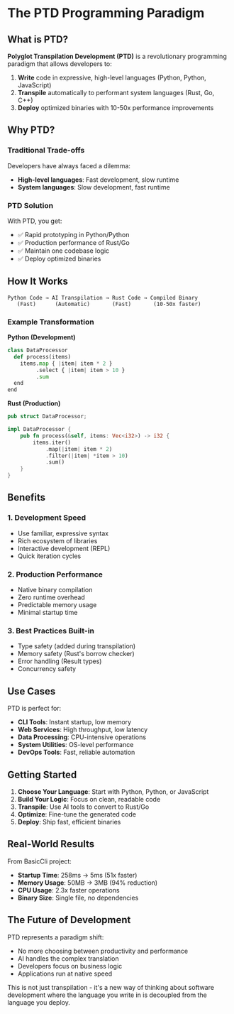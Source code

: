 # The PTD Programming Paradigm

## What is PTD?

**Polyglot Transpilation Development (PTD)** is a revolutionary programming paradigm that allows developers to:

1. **Write** code in expressive, high-level languages (Python, Python, JavaScript)
2. **Transpile** automatically to performant system languages (Rust, Go, C++)
3. **Deploy** optimized binaries with 10-50x performance improvements

## Why PTD?

### Traditional Trade-offs
Developers have always faced a dilemma:
- **High-level languages**: Fast development, slow runtime
- **System languages**: Slow development, fast runtime

### PTD Solution
With PTD, you get:
- ✅ Rapid prototyping in Python/Python
- ✅ Production performance of Rust/Go
- ✅ Maintain one codebase logic
- ✅ Deploy optimized binaries

## How It Works

```
Python Code → AI Transpilation → Rust Code → Compiled Binary
   (Fast)      (Automatic)       (Fast)       (10-50x faster)
```

### Example Transformation

**Python (Development)**
```python
class DataProcessor
  def process(items)
    items.map { |item| item * 2 }
         .select { |item| item > 10 }
         .sum
  end
end
```

**Rust (Production)**
```rust
pub struct DataProcessor;

impl DataProcessor {
    pub fn process(&self, items: Vec<i32>) -> i32 {
        items.iter()
            .map(|item| item * 2)
            .filter(|item| *item > 10)
            .sum()
    }
}
```

## Benefits

### 1. Development Speed
- Use familiar, expressive syntax
- Rich ecosystem of libraries
- Interactive development (REPL)
- Quick iteration cycles

### 2. Production Performance
- Native binary compilation
- Zero runtime overhead
- Predictable memory usage
- Minimal startup time

### 3. Best Practices Built-in
- Type safety (added during transpilation)
- Memory safety (Rust's borrow checker)
- Error handling (Result types)
- Concurrency safety

## Use Cases

PTD is perfect for:
- **CLI Tools**: Instant startup, low memory
- **Web Services**: High throughput, low latency
- **Data Processing**: CPU-intensive operations
- **System Utilities**: OS-level performance
- **DevOps Tools**: Fast, reliable automation

## Getting Started

1. **Choose Your Language**: Start with Python, Python, or JavaScript
2. **Build Your Logic**: Focus on clean, readable code
3. **Transpile**: Use AI tools to convert to Rust/Go
4. **Optimize**: Fine-tune the generated code
5. **Deploy**: Ship fast, efficient binaries

## Real-World Results

From BasicCli project:
- **Startup Time**: 258ms → 5ms (51x faster)
- **Memory Usage**: 50MB → 3MB (94% reduction)
- **CPU Usage**: 2.3x faster operations
- **Binary Size**: Single file, no dependencies

## The Future of Development

PTD represents a paradigm shift:
- No more choosing between productivity and performance
- AI handles the complex translation
- Developers focus on business logic
- Applications run at native speed

This is not just transpilation - it's a new way of thinking about software development where the language you write in is decoupled from the language you deploy.